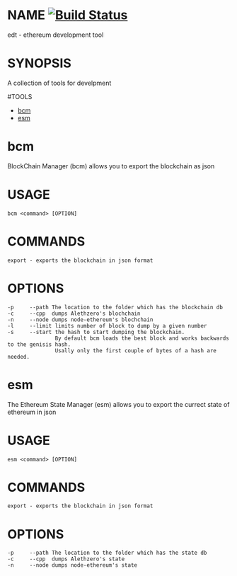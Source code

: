 # NAME [![Build Status](https://travis-ci.org/wanderer/edt.svg?branch=master)](https://travis-ci.org/wanderer/edt)
  edt - ethereum development tool

# SYNOPSIS 
A collection of tools for develpment

#TOOLS
- [bcm](#bcm)
- [esm](#esm)

# bcm
BlockChain Manager (bcm) allows you to export the blockchain as json 

# USAGE
`bcm <command> [OPTION] `


# COMMANDS                     
`export - exports the blockchain in json format`

# OPTIONS                                                   
```
-p     --path The location to the folder which has the blockchain db
-c     --cpp  dumps Alethzero's blochchain                                   
-n     --node dumps node-ethereum's blochchain     
-l     --limit limits number of block to dump by a given number                                                         
-s     --start the hash to start dumping the blockchain. 
               By default bcm loads the best block and works backwards to the genisis hash.
               Usally only the first couple of bytes of a hash are needed.
```

# esm
The Ethereum State Manager (esm) allows you to export the currect state of ethereum in json 

# USAGE
`esm <command> [OPTION] `


# COMMANDS                     
`export - exports the blockchain in json format`

# OPTIONS                                                   
```
-p     --path The location to the folder which has the state db
-c     --cpp  dumps Alethzero's state                          
-n     --node dumps node-ethereum's state 
```
